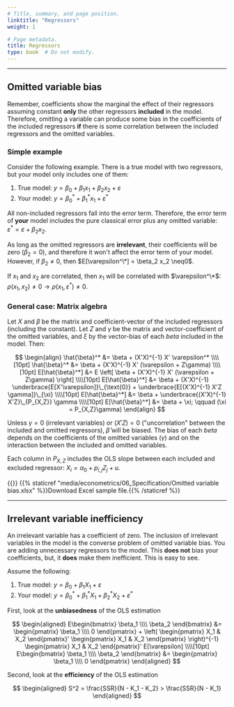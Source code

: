 ```yaml
---
# Title, summary, and page position.
linktitle: "Regressors"
weight: 1

# Page metadata.
title: Regressors
type: book  # Do not modify.
---
```




---

## Omitted variable bias

Remember, coefficients show the marginal the effect of their regressors assuming constant **only** the other regressors **included** in the model. Therefore, omitting a variable can produce some bias in the coefficients of the included regressors **if** there is some correlation between the included regressors and the omitted variables.

### Simple example

Consider the following example. There is a true model with two regressors, but your model only includes one of them:

1. True model: $y = \beta_0 + \beta_1 x_1 + \beta_2 x_2 + \varepsilon$
2. Your model: $y = \beta_0^* + \beta_1^* x_1 + \varepsilon ^*$

All non-included regressors fall into the error term. Therefore, the error term of **your** model includes the pure classical error plus any omitted variable: $\varepsilon^* = \varepsilon + \beta_2 x_2$.

As long as the omitted regressors are **irrelevant**, their coefficients will be zero $(\beta_2 = 0)$, and therefore it won't affect the error term of your model. However, if $\beta_2 \neq0$, then $E[\varepsilon^\*] = \beta_2 x_2 \neq0$.

If $x_1$ and $x_2$ are correlated, then $x_1$ will be correlated with $\varepsilon^\*$: $\rho(x_1, x_2) \neq 0 \rightarrow \rho(x_1, \varepsilon^*) \neq 0$.

### General case: Matrix algebra

Let $X$ and $\beta$ be the matrix and coefficient-vector of the included regressors (including the constant). Let $Z$ and $\gamma$ be the matrix and vector-coefficient of the omitted variables, and $\xi$ by the vector-bias of each $beta$ included in the model. Then:

$$
\begin{align}
\hat{\beta}^*    &= \beta + (X'X)^{-1} X' \varepsilon^* \\\\[10pt]
\hat{\beta}^*    &= \beta + (X'X)^{-1} X' (\varepsilon + Z\gamma) \\\\[10pt]
E[\hat{\beta}^*] &= E \left[ \beta + (X'X)^{-1} X' (\varepsilon + Z\gamma) \right] \\\\[10pt]
E[\hat{\beta}^*] &= \beta + (X'X)^{-1} \underbrace{E[X'\varepsilon]}\_{\text{0}} + \underbrace{E[(X'X)^{-1} X'Z \gamma]}\_{\xi} \\\\[10pt]
E[\hat{\beta}^*] &= \beta + \underbrace{(X'X)^{-1} X'Z}\_{P_{X,Z}} \gamma \\\\[10pt]
E[\hat{\beta}^*] &= \beta + \xi; \qquad (\xi = P_{X,Z}\gamma)
\end{align}
$$

Unless $\gamma=0$ (irrelevant variables) or $(X'Z)=0$ ("uncorrelation" between the included and omitted regressors), $\hat{\beta}$ will be biased. The bias of each $beta$ depends on the coefficients of the omitted variables $(\gamma)$ and on the interaction between the included and omitted variables.

Each column in $P_{X,Z}$ includes the OLS slope between each included and excluded regressor: $X_i  = \alpha_0 + p_{i,j} Z_j + u$.

{{<icon name="file-excel" pack="fas" >}} {{% staticref "media/econometrics/06_Specification/Omitted variable bias.xlsx" %}}Download Excel sample file.{{% /staticref %}}

---

## Irrelevant variable inefficiency

An irrelevant variable has a coefficient of zero. The inclusion of irrelevant variables in the model is the converse problem of omitted variable bias. You are adding unnecessary regressors to the model. This **does not** bias your coefficients, but, it **does** make them inefficient. This is easy to see.

Assume the following:

1. True model: $y = \beta_0 + \beta_1 X_1 + \varepsilon$
2. Your model: $y = \beta_0^* + \beta_1^* X_1 + \beta_2^* X_2 + \varepsilon^*$

First, look at the **unbiasedness** of the OLS estimation

$$
\begin{aligned}
E\begin{bmatrix}
        \beta_1 \\\\
        \beta_2
 \end{bmatrix} &= 
 \begin{pmatrix}
        \beta_1 \\\\
        0
 \end{pmatrix} + 
\left(
    \begin{pmatrix}
    X_1 & X_2
 \end{pmatrix}'
 \begin{pmatrix} 
    X_1 & X_2
 \end{pmatrix}
 \right)^{-1}
 \begin{pmatrix} 
    X_1 & X_2
 \end{pmatrix}' E[\varepsilon] \\\\[10pt]
 E\begin{bmatrix}
        \beta_1 \\\\
        \beta_2
 \end{bmatrix} &= 
 \begin{pmatrix}
        \beta_1 \\\\
        0
 \end{pmatrix}
\end{aligned}
$$

Second, look at the **efficiency** of the OLS estimation

$$
\begin{aligned}
S^2 = \frac{SSR}{N - K_1 - K_2} > \frac{SSR}{N - K_1}
\end{aligned}
$$